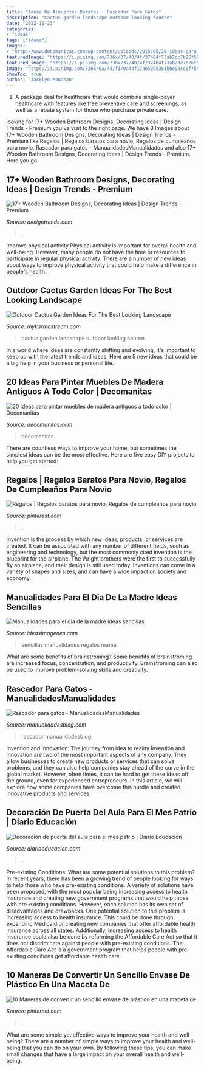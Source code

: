 ```yaml
---
title: "Ideas De Almuerzos Baratos : Rascador Para Gatos"
description: "Cactus garden landscape outdoor looking source"
date: "2022-11-23"
categories:
- "ideas"
tags: ["ideas"]
images:
- "http://www.decomanitas.com/wp-content/uploads/2015/05/20-ideas-para-pintar-muebles-de-madera-antiguos-a-todo-color-1.jpg"
featuredImage: "https://i.pinimg.com/736x/37/40/4f/37404f73ab2dc7b26f56813e22fbbc55.jpg"
featured_image: "https://i.pinimg.com/736x/37/40/4f/37404f73ab2dc7b26f56813e22fbbc55.jpg"
image: "https://i.pinimg.com/736x/0a/44/f1/0a44f17a65395381bbe08cc0f75dbf0d.jpg"
ShowToc: true
author: "Jacklyn Monahan"
---
```



1) A package deal for healthcare that would combine single-payer healthcare with features like free preventive care and screenings, as well as a rebate system for those who purchase private care.

	

		
looking for 17+ Wooden Bathroom Designs, Decorating Ideas | Design Trends - Premium you've visit to the right page. We have 8 Images about 17+ Wooden Bathroom Designs, Decorating Ideas | Design Trends - Premium like Regalos | Regalos baratos para novio, Regalos de cumpleaños para novio, Rascador para gatos - ManualidadesManualidades and also 17+ Wooden Bathroom Designs, Decorating Ideas | Design Trends - Premium. Here you go:
		
    
## 17+ Wooden Bathroom Designs, Decorating Ideas | Design Trends - Premium

<img loading=lazy src="https://images.designtrends.com/wp-content/uploads/2016/03/09141514/Wooden-Rustic-Bathroom.jpg" onerror="this.onerror=null;this.src='https://tse2.mm.bing.net/th?id=OIP.cdKEIhKBkmZWffZsuvgh4QHaLH&amp;pid=15.1';" alt="17+ Wooden Bathroom Designs, Decorating Ideas | Design Trends - Premium">

_Source: designtrends.com_

>. 

	

Improve physical activity
Physical activity is important for overall health and well-being. However, many people do not have the time or resources to participate in regular physical activity. There are a number of new ideas about ways to improve physical activity that could help make a difference in people's health.

    
## Outdoor Cactus Garden Ideas For The Best Looking Landscape

<img loading=lazy src="https://mykarmastream.com/wp-content/uploads/2017/08/cactus-garden-10.jpeg" onerror="this.onerror=null;this.src='https://tse4.mm.bing.net/th?id=OIP.6nNeH__ofZESUzctsTT2WAHaLH&amp;pid=15.1';" alt="Outdoor Cactus Garden Ideas For The Best Looking Landscape">

_Source: mykarmastream.com_

>cactus garden landscape outdoor looking source. 

	

In a world where ideas are constantly shifting and evolving, it's important to keep up with the latest trends and ideas. Here are 5 new ideas that could be a big help in your business or personal life.

    
## 20 Ideas Para Pintar Muebles De Madera Antiguos A Todo Color | Decomanitas

<img loading=lazy src="http://www.decomanitas.com/wp-content/uploads/2015/05/20-ideas-para-pintar-muebles-de-madera-antiguos-a-todo-color-1.jpg" onerror="this.onerror=null;this.src='https://tse2.mm.bing.net/th?id=OIP.LA9naU-NINaAMTVcvs0rUQAAAA&amp;pid=15.1';" alt="20 ideas para pintar muebles de madera antiguos a todo color | Decomanitas">

_Source: decomanitas.com_

>decomanitas. 

	

There are countless ways to improve your home, but sometimes the simplest ideas can be the most effective. Here are five easy DIY projects to help you get started: 

    
## Regalos | Regalos Baratos Para Novio, Regalos De Cumpleaños Para Novio

<img loading=lazy src="https://i.pinimg.com/736x/37/40/4f/37404f73ab2dc7b26f56813e22fbbc55.jpg" onerror="this.onerror=null;this.src='https://tse1.mm.bing.net/th?id=OIP.f3OmnQ4vakykJlQwnRfsWAHaNL&amp;pid=15.1';" alt="Regalos | Regalos baratos para novio, Regalos de cumpleaños para novio">

_Source: pinterest.com_

>. 

	

Invention is the process by which new ideas, products, or services are created. It can be associated with any number of different fields, such as engineering and technology, but the most commonly cited invention is the blueprint for the airplane. The Wright brothers were the first to successfully fly an airplane, and their design is still used today. Inventions can come in a variety of shapes and sizes, and can have a wide impact on society and economy.

    
## Manualidades Para El Dia De La Madre Ideas Sencillas

<img loading=lazy src="https://ideasimagenes.com/wp-content/uploads/2016/09/ab6eaf10724629e56016320e19a891c0.jpg" onerror="this.onerror=null;this.src='https://tse3.mm.bing.net/th?id=OIP.q26vEHJGKeVgFjIOGaiRwAAAAA&amp;pid=15.1';" alt="Manualidades para el dia de la madre ideas sencillas">

_Source: ideasimagenes.com_

>sencillas manualidades regalos mamá. 

	

What are some benefits of brainstroming?
Some benefits of brainstroming are increased focus, concentration, and productivity. Brainstroming can also be used to improve problem-solving skills and creativity.

    
## Rascador Para Gatos - ManualidadesManualidades

<img loading=lazy src="http://www.manualidadesblog.com/wp-content/uploads/2018/09/Rascador-para-gatos-ideas-1024x1024.jpg" onerror="this.onerror=null;this.src='https://tse4.mm.bing.net/th?id=OIP.-aWBEduqnbVEfyIg6v0VvgHaHa&amp;pid=15.1';" alt="Rascador para gatos - ManualidadesManualidades">

_Source: manualidadesblog.com_

>rascador manualidadesblog. 

	

Invention and innovation: The journey from idea to reality
Invention and innovation are two of the most important aspects of any company. They allow businesses to create new products or services that can solve problems, and they can also help companies stay ahead of the curve in the global market. However, often times, it can be hard to get these ideas off the ground, even for experienced entrepreneurs. In this article, we will explore how some companies have overcome this hurdle and created innovative products and services.

    
## Decoración De Puerta Del Aula Para El Mes Patrio | Diario Educación

<img loading=lazy src="https://diarioeducacion.com/wp-content/uploads/2018/08/puertas-independencia-2.jpg" onerror="this.onerror=null;this.src='https://tse1.mm.bing.net/th?id=OIP.iLieK3PYLsTLF9UngNv4kgHaNK&amp;pid=15.1';" alt="Decoración de puerta del aula para el mes patrio | Diario Educación">

_Source: diarioeducacion.com_

>. 

	

Pre-existing Conditions: What are some potential solutions to this problem?
In recent years, there has been a growing trend of people looking for ways to help those who have pre-existing conditions. A variety of solutions have been proposed, with the most popular being increasing access to health insurance and creating new government programs that would help those with pre-existing conditions. However, each solution has its own set of disadvantages and drawbacks. One potential solution to this problem is increasing access to health insurance. This could be done through expanding Medicaid or creating new companies that offer affordable health insurance across all states. Additionally, increasing access to health insurance could also be done by reforming the Affordable Care Act so that it does not discriminate against people with pre-existing conditions. The Affordable Care Act is a government program that helps people with pre-existing conditions get affordable health care.

    
## 10 Maneras De Convertir Un Sencillo Envase De Plástico En Una Maceta De

<img loading=lazy src="https://i.pinimg.com/736x/0a/44/f1/0a44f17a65395381bbe08cc0f75dbf0d.jpg" onerror="this.onerror=null;this.src='https://tse3.mm.bing.net/th?id=OIP.3ItU_InYgAY73eQl45yU_wHaHa&amp;pid=15.1';" alt="10 Maneras de convertir un sencillo envase de plástico en una maceta de">

_Source: pinterest.com_

>. 

	

What are some simple yet effective ways to improve your health and well-being?
There are a number of simple ways to improve your health and well-being that you can do on your own. By following these tips, you can make small changes that have a large impact on your overall health and well-being.

